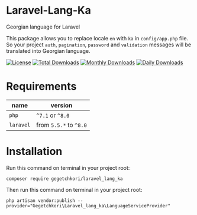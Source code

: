 # Laravel-Lang-Ka
Georgian language for Laravel

This package allows you to replace locale `en` with `ka` in `config/app.php` file. So your project `auth`, `pagination`, `password` and `validation` messages will be translated into Georgian language.


[![License](https://poser.pugx.org/gegetchkori/laravel_lang_ka/license)](https://packagist.org/packages/gegetchkori/laravel_lang_ka)
[![Total Downloads](https://poser.pugx.org/gegetchkori/laravel_lang_ka/downloads)](https://packagist.org/packages/gegetchkori/laravel_lang_ka)
[![Monthly Downloads](https://poser.pugx.org/gegetchkori/laravel_lang_ka/d/monthly)](https://packagist.org/packages/gegetchkori/laravel_lang_ka)
[![Daily Downloads](https://poser.pugx.org/gegetchkori/laravel_lang_ka/d/daily)](https://packagist.org/packages/gegetchkori/laravel_lang_ka)


# Requirements

| name | version |
| ---- | ------- |
| `php`  | `^7.1` or `^8.0` |
| `laravel` | from `5.5.*` to `^8.0` |



# Installation

Run this command on terminal in your project root:

```
composer require gegetchkori/laravel_lang_ka
```

Then run this command on terminal in your project root:

```
php artisan vendor:publish --provider="Gegetchkori\Laravel_lang_ka\LanguageServiceProvider"
```

